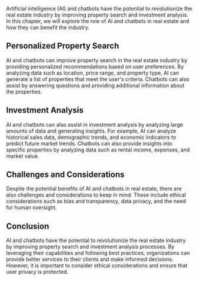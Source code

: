 
Artificial intelligence (AI) and chatbots have the potential to revolutionize the real estate industry by improving property search and investment analysis. In this chapter, we will explore the role of AI and chatbots in real estate and how they can benefit the industry.

Personalized Property Search
----------------------------

AI and chatbots can improve property search in the real estate industry by providing personalized recommendations based on user preferences. By analyzing data such as location, price range, and property type, AI can generate a list of properties that meet the user's criteria. Chatbots can also assist by answering questions and providing additional information about the properties.

Investment Analysis
-------------------

AI and chatbots can also assist in investment analysis by analyzing large amounts of data and generating insights. For example, AI can analyze historical sales data, demographic trends, and economic indicators to predict future market trends. Chatbots can also provide insights into specific properties by analyzing data such as rental income, expenses, and market value.

Challenges and Considerations
-----------------------------

Despite the potential benefits of AI and chatbots in real estate, there are also challenges and considerations to keep in mind. These include ethical considerations such as bias and transparency, data privacy, and the need for human oversight.

Conclusion
----------

AI and chatbots have the potential to revolutionize the real estate industry by improving property search and investment analysis processes. By leveraging their capabilities and following best practices, organizations can provide better services to their clients and make informed decisions. However, it is important to consider ethical considerations and ensure that user privacy is protected.
